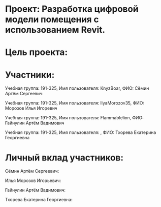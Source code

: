 # Проект: Разработка цифровой модели помещения с использованием Revit.

# Цель проекта:


# Участники:

Учебная группа: 191-325, Имя пользователя: KnyzBoar, ФИО: Сёмин Артём Сергеевич

Учебная группа: 191-325, Имя пользователя: IlyaMorozov35, ФИО: Морозов Илья Игоревич

Учебная группа: 191-325, Имя пользователя: Flammablelion, ФИО: Гайнулин Артём Вадимович 

Учебная группа: 191-325, Имя пользователя:  , ФИО: Тхорева Екатерина Георгиевна

# Личный вклад участников:

Сёмин Артём Сергеевич:

Илья Морозов Игорьевич:

Гайнулин Артём Вадимович:

Тхорева Екатерина Георгиевна: 
